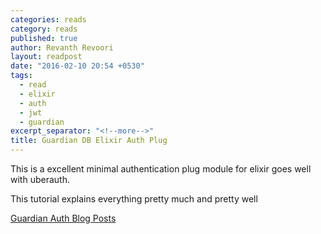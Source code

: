 ```yaml
---
categories: reads
category: reads
published: true
author: Revanth Revoori
layout: readpost
date: "2016-02-10 20:54 +0530"
tags: 
  - read
  - elixir
  - auth
  - jwt
  - guardian
excerpt_separator: "<!--more-->"
title: Guardian DB Elixir Auth Plug
---
```


This is a excellent minimal authentication plug module for elixir goes well with uberauth.

This tutorial explains everything pretty much and pretty well

<a class="embedly-card" href="https://hassox.github.io/archive.html">Guardian Auth Blog Posts  <i class="fa fa-external-link"></i></a>
<!--more-->